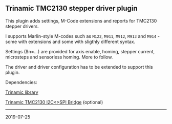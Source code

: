 ## Trinamic TMC2130 stepper driver plugin

This plugin adds settings, M-Code extensions and reports for TMC2130 stepper drivers.

I supports Marlin-style M-codes such as `M122`, `M911`, `M912`, `M913` and `M914` - some with extensions and some with sligthly different syntax.

Settings \($n=...\) are provided for axis enable, homing, stepper current, microsteps and sensorless homing. More to follow.

The driver and driver configuration has to be extended to support this plugin.

Dependencies:

[Trinamic library](https://github.com/terjeio/Trinamic-library)

[Trinamic TMC2130 I2C<>SPI Bridge](https://github.com/terjeio/Trinamic_TMC2130_I2C_SPI_Bridge) \(optional\)

---
2019-07-25
